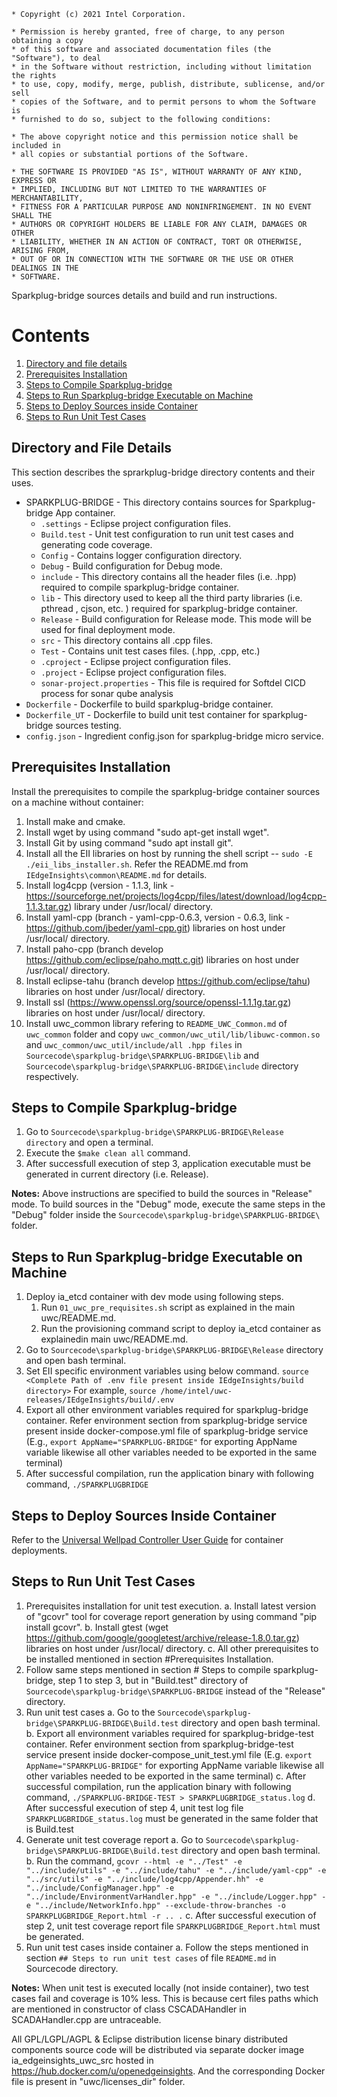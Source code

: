 ```
* Copyright (c) 2021 Intel Corporation.

* Permission is hereby granted, free of charge, to any person obtaining a copy
* of this software and associated documentation files (the "Software"), to deal
* in the Software without restriction, including without limitation the rights
* to use, copy, modify, merge, publish, distribute, sublicense, and/or sell
* copies of the Software, and to permit persons to whom the Software is
* furnished to do so, subject to the following conditions:

* The above copyright notice and this permission notice shall be included in
* all copies or substantial portions of the Software.

* THE SOFTWARE IS PROVIDED "AS IS", WITHOUT WARRANTY OF ANY KIND, EXPRESS OR
* IMPLIED, INCLUDING BUT NOT LIMITED TO THE WARRANTIES OF MERCHANTABILITY,
* FITNESS FOR A PARTICULAR PURPOSE AND NONINFRINGEMENT. IN NO EVENT SHALL THE
* AUTHORS OR COPYRIGHT HOLDERS BE LIABLE FOR ANY CLAIM, DAMAGES OR OTHER
* LIABILITY, WHETHER IN AN ACTION OF CONTRACT, TORT OR OTHERWISE, ARISING FROM,
* OUT OF OR IN CONNECTION WITH THE SOFTWARE OR THE USE OR OTHER DEALINGS IN THE
* SOFTWARE.

```

Sparkplug-bridge sources details and build and run instructions.

# Contents

1. [Directory and file details](#directory-and-file-details)
2. [Prerequisites Installation](#prerequisites-installation)
3. [Steps to Compile Sparkplug-bridge](#steps-to-compile-sparkplug-bridge)
4. [Steps to Run Sparkplug-bridge Executable on Machine](#steps-to-run-sparkplug-bridge-executable-on-machine)
5. [Steps to Deploy Sources inside Container](#steps-to-deploy-sources-inside-container)
6. [Steps to Run Unit Test Cases](#steps-to-run-unit-testcases)


## Directory and File Details

This section describes the sprarkplug-bridge directory contents and their uses.

* SPARKPLUG-BRIDGE - This directory contains sources for Sparkplug-bridge App container.
	- `.settings` - Eclipse project configuration files.
	- `Build.test` - Unit test configuration to run unit test cases and generating code coverage.
	- `Config` - Contains logger configuration directory.
	- `Debug` - Build configuration for Debug mode.
	- `include` - This directory contains all the header files (i.e. .hpp) required to compile sparkplug-bridge container.
	- `lib` - This directory used to keep all the third party libraries (i.e. pthread , cjson, etc. ) required for sparkplug-bridge container. 
	- `Release` - Build configuration for Release mode. This mode will be used for final deployment mode.
	- `src` - This directory contains all .cpp files.
	- `Test` - Contains unit test cases files. (.hpp, .cpp, etc.)
	- `.cproject` - Eclipse project configuration files.
	- `.project` - Eclipse project configuration files.
	- `sonar-project.properties` - This file is required for Softdel CICD process for sonar qube analysis
* `Dockerfile` - Dockerfile to build sparkplug-bridge container.
* `Dockerfile_UT` - Dockerfile to build unit test container for sparkplug-bridge sources testing.
* `config.json` - Ingredient config.json for sparkplug-bridge micro service.

## Prerequisites Installation

Install the prerequisites to compile the sparkplug-bridge container sources on a machine without container:

1. Install make and cmake.
2. Install wget by using command "sudo apt-get install wget".
3. Install Git by using command "sudo apt install git".
4. Install all the EII libraries on host by running the shell script -- `sudo -E ./eii_libs_installer.sh`. Refer the README.md from  `IEdgeInsights\common\README.md` for details.
5. Install log4cpp (version - 1.1.3, link - https://sourceforge.net/projects/log4cpp/files/latest/download/log4cpp-1.1.3.tar.gz) library under /usr/local/ directory.
6. Install yaml-cpp (branch - yaml-cpp-0.6.3, version - 0.6.3, link - https://github.com/jbeder/yaml-cpp.git) libraries on host under /usr/local/ directory.
7. Install paho-cpp (branch develop https://github.com/eclipse/paho.mqtt.c.git) libraries on host under /usr/local/ directory.
8. Install eclipse-tahu (branch develop https://github.com/eclipse/tahu) libraries on host under /usr/local/ directory.
9. Install ssl (https://www.openssl.org/source/openssl-1.1.1g.tar.gz) libraries on host under /usr/local/ directory.
10. Install uwc_common library refering to `README_UWC_Common.md` of `uwc_common` folder and copy `uwc_common/uwc_util/lib/libuwc-common.so` and `uwc_common/uwc_util/include/all .hpp files` in `Sourcecode\sparkplug-bridge\SPARKPLUG-BRIDGE\lib` and `Sourcecode\sparkplug-bridge\SPARKPLUG-BRIDGE\include` directory respectively.
	
## Steps to Compile Sparkplug-bridge 

1. Go to `Sourcecode\sparkplug-bridge\SPARKPLUG-BRIDGE\Release directory` and open a terminal.
2. Execute the ``$make clean all`` command.
3. After successfull execution of step 3, application executable must be generated in current directory (i.e. Release).

**Notes:** Above instructions are specified to build the sources in "Release" mode. To build sources in the "Debug" mode, execute the same steps in the "Debug" folder inside the `Sourcecode\sparkplug-bridge\SPARKPLUG-BRIDGE\` folder. 

## Steps to Run Sparkplug-bridge Executable on Machine

1. Deploy ia_etcd container with dev mode using following steps. 
	1. Run `01_uwc_pre_requisites.sh` script as explained in the main uwc/README.md.
	2. Run the provisioning command script to deploy ia_etcd container as explainedin main uwc/README.md.
2. Go to `Sourcecode\sparkplug-bridge\SPARKPLUG-BRIDGE\Release` directory and open bash terminal.
3. Set EII specific environment variables using below command.
	`source <Complete Path of .env file present inside IEdgeInsights/build directory>`
	For example, `source /home/intel/uwc-releases/IEdgeInsights/build/.env`
4. Export all other environment variables required for sparkplug-bridge container. Refer environment section from sparkplug-bridge service present inside docker-compose.yml file of sparkplug-bridge service (E.g., `export AppName="SPARKPLUG-BRIDGE"` for exporting AppName variable likewise all other variables needed to be exported in the same terminal) 
5. After successful compilation, run the application binary with following command,
	`./SPARKPLUGBRIDGE`
	
## Steps to Deploy Sources Inside Container

Refer to the [Universal Wellpad Controller User Guide](https://open-edge-insights.github.io/uwc-docs/) for container deployments.

## Steps to Run Unit Test Cases 

1. Prerequisites installation for unit test execution.
	a. Install latest version of "gcovr" tool for coverage report generation by using command "pip install gcovr".
	b. Install gtest (wget https://github.com/google/googletest/archive/release-1.8.0.tar.gz) libraries on host under /usr/local/ directory.
	c. All other prerequisites to be installed mentioned in section #Prerequisites Installation.
2. Follow same steps mentioned in section # Steps to compile sparkplug-bridge, step 1 to step 3, but in "Build.test" directory of `Sourcecode\sparkplug-bridge\SPARKPLUG-BRIDGE` instead of the "Release" directory.
3. Run unit test cases
	a. Go to the `Sourcecode\sparkplug-bridge\SPARKPLUG-BRIDGE\Build.test` directory and open bash terminal.
	b. Export all environment variables required for sparkplug-bridge-test container. Refer environment section from sparkplug-bridge-test service present inside docker-compose_unit_test.yml file (E.g. `export AppName="SPARKPLUG-BRIDGE"` for exporting AppName variable likewise all other variables needed to be exported in the same terminal) 
	c. After successful compilation, run the application binary with following command,
	`./SPARKPLUG-BRIDGE-TEST > SPARKPLUGBRIDGE_status.log`
	d. After successful execution of step 4, unit test log file `SPARKPLUGBRIDGE_status.log` must be generated in the same folder that is Build.test
4. Generate unit test coverage report
	a. Go to `Sourcecode\sparkplug-bridge\SPARKPLUG-BRIDGE\Build.test` directory and open bash terminal.
	b. Run the command,
		`gcovr --html -e "../Test" -e "../include/utils" -e "../include/tahu" -e "../include/yaml-cpp" -e "../src/utils" -e "../include/log4cpp/Appender.hh" -e "../include/ConfigManager.hpp" -e "../include/EnvironmentVarHandler.hpp" -e "../include/Logger.hpp" -e "../include/NetworkInfo.hpp" --exclude-throw-branches -o SPARKPLUGBRIDGE_Report.html -r .. .`
	c. After successful execution of step 2, unit test coverage report file `SPARKPLUGBRIDGE_Report.html` must be generated.
5. Run unit test cases inside container
	a. Follow the steps mentioned in section `## Steps to run unit test cases` of file `README.md` in Sourcecode directory.

**Notes:** When unit test is executed locally (not inside container), two test cases fail and coverage is 10% less. This is because cert files paths which are mentioned in constructor of class CSCADAHandler in SCADAHandler.cpp are untraceable.

All GPL/LGPL/AGPL & Eclipse distribution license binary distributed components source code will be distributed via separate docker image ia_edgeinsights_uwc_src hosted in https://hub.docker.com/u/openedgeinsights. And the corresponding Docker file is present in "uwc/licenses_dir" folder.

